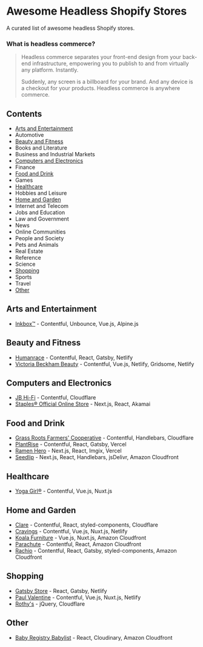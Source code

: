 # Awesome Headless Shopify Stores
A curated list of awesome headless Shopify stores.

### What is headless commerce?

>Headless commerce separates your front-end design from your back-end infrastructure, empowering you to publish to and from virtually any platform. Instantly.
>
>Suddenly, any screen is a billboard for your brand. And any device is a checkout for your products. Headless commerce is anywhere commerce.

## Contents
- [Arts and Entertainment](#arts-and-entertainment)
- Automotive
- [Beauty and Fitness](#beauty-and-fitness)
- Books and Literature
- Business and Industrial Markets
- [Computers and Electronics](#computers-and-electronics)
- Finance
- [Food and Drink](#food-and-drink)
- Games
- [Healthcare](#healthcare)
- Hobbies and Leisure
- [Home and Garden](#home-and-garden)
- Internet and Telecom
- Jobs and Education
- Law and Government
- News
- Online Communities
- People and Society
- Pets and Animals
- Real Estate
- Reference
- Science
- [Shopping](#shopping)
- Sports
- Travel
- [Other](#other)

## Arts and Entertainment
- [Inkbox™](https://inkbox.com/) - Contentful, Unbounce, Vue.js, Alpine.js

## Beauty and Fitness

- [Humanrace](https://www.humanrace.com/) - Contentful, React, Gatsby, Netlify
- [Victoria Beckham Beauty](https://www.victoriabeckhambeauty.com/) - Contentful, Vue.js, Netlify, Gridsome, Netlify

## Computers and Electronics

- [JB Hi-Fi](https://www.jbhifi.com.au/) - Contentful, Cloudflare
- [Staples® Official Online Store](https://www.staples.com/) - Next.js, React, Akamai

## Food and Drink

- [Grass Roots Farmers' Cooperative](https://grassrootscoop.com/) - Contentful, Handlebars, Cloudflare
- [PlantRise](https://plantrise.com/) - Contentful, React, Gatsby, Vercel
- [Ramen Hero](https://ramenhero.com) - Next.js, React, Imgix, Vercel
- [Seedlip](https://www.seedlipdrinks.com/) - Next.js, React, Handlebars, jsDelivr, Amazon Cloudfront


## Healthcare

- [Yoga Girl®](https://www.yogagirl.com/) - Contentful, Vue.js, Nuxt.js

## Home and Garden

- [Clare](https://www.clare.com/) - Contentful, React, styled-components, Cloudflare
- [Cravings](https://cravingsbychrissyteigen.com/) - Contentful, Vue.js, Nuxt.js, Netlify
- [Koala Furniture](https://au.koala.com/) - Vue.js, Nuxt.js, Amazon Cloudfront
- [Parachute](https://www.parachutehome.com/) - Contentful, React, Amazon Cloudfront
- [Rachio](https://rachio.com/) - Contentful, React, Gatsby, styled-components, Amazon Cloudfront

## Shopping

- [Gatsby Store](https://store.gatsbyjs.org/) - React, Gatsby, Netlify
- [Paul Valentine](https://www.paul-valentine.com/) - Contentful, Vue.js, Nuxt.js, Netlify
- [Rothy's](https://rothys.com/) - jQuery, Cloudflare

## Other

- [Baby Registry Babylist](https://www.babylist.com/) - React, Cloudinary, Amazon Cloudfront
